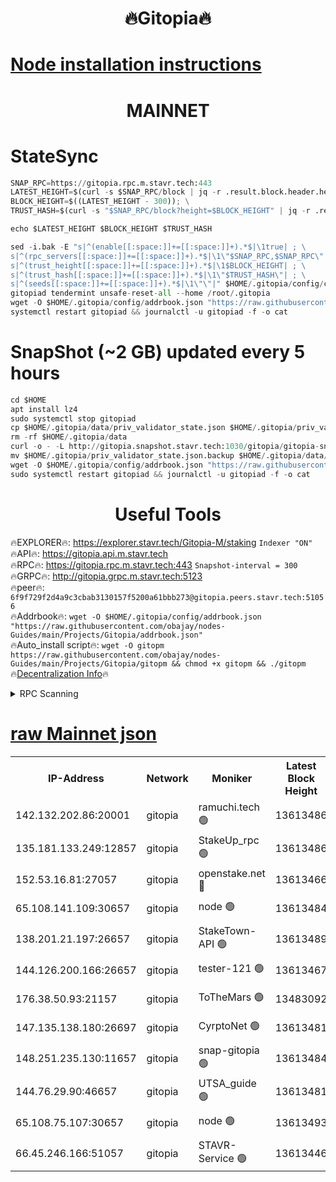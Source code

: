 <h1 align="center"> 🔥Gitopia🔥</h1>

[Node installation instructions](https://github.com/obajay/nodes-Guides/tree/main/Projects/Gitopia)
=

<h1 align="center"> MAINNET</h1>

# StateSync
```python
SNAP_RPC=https://gitopia.rpc.m.stavr.tech:443
LATEST_HEIGHT=$(curl -s $SNAP_RPC/block | jq -r .result.block.header.height); \
BLOCK_HEIGHT=$((LATEST_HEIGHT - 300)); \
TRUST_HASH=$(curl -s "$SNAP_RPC/block?height=$BLOCK_HEIGHT" | jq -r .result.block_id.hash)

echo $LATEST_HEIGHT $BLOCK_HEIGHT $TRUST_HASH

sed -i.bak -E "s|^(enable[[:space:]]+=[[:space:]]+).*$|\1true| ; \
s|^(rpc_servers[[:space:]]+=[[:space:]]+).*$|\1\"$SNAP_RPC,$SNAP_RPC\"| ; \
s|^(trust_height[[:space:]]+=[[:space:]]+).*$|\1$BLOCK_HEIGHT| ; \
s|^(trust_hash[[:space:]]+=[[:space:]]+).*$|\1\"$TRUST_HASH\"| ; \
s|^(seeds[[:space:]]+=[[:space:]]+).*$|\1\"\"|" $HOME/.gitopia/config/config.toml
gitopiad tendermint unsafe-reset-all --home /root/.gitopia
wget -O $HOME/.gitopia/config/addrbook.json "https://raw.githubusercontent.com/obajay/nodes-Guides/main/Projects/Gitopia/addrbook.json"
systemctl restart gitopiad && journalctl -u gitopiad -f -o cat
```
# SnapShot (~2 GB) updated every 5 hours
```python
cd $HOME
apt install lz4
sudo systemctl stop gitopiad
cp $HOME/.gitopia/data/priv_validator_state.json $HOME/.gitopia/priv_validator_state.json.backup
rm -rf $HOME/.gitopia/data
curl -o - -L http://gitopia.snapshot.stavr.tech:1030/gitopia/gitopia-snap.tar.lz4 | lz4 -c -d - | tar -x -C $HOME/.gitopia --strip-components 2
mv $HOME/.gitopia/priv_validator_state.json.backup $HOME/.gitopia/data/priv_validator_state.json
wget -O $HOME/.gitopia/config/addrbook.json "https://raw.githubusercontent.com/obajay/nodes-Guides/main/Projects/Gitopia/addrbook.json"
sudo systemctl restart gitopiad && journalctl -u gitopiad -f -o cat
```
 <h1 align="center"> Useful Tools</h1>

🔥EXPLORER🔥:      https://explorer.stavr.tech/Gitopia-M/staking  `Indexer "ON"` \
🔥API🔥: 			 		 https://gitopia.api.m.stavr.tech \
🔥RPC🔥:           https://gitopia.rpc.m.stavr.tech:443              `Snapshot-interval = 300` \
🔥GRPC🔥:          http://gitopia.grpc.m.stavr.tech:5123 \
🔥peer🔥:					 `6f9f729f2d4a9c3cbab3130157f5200a61bbb273@gitopia.peers.stavr.tech:51056` \
🔥Addrbook🔥:    ```wget -O $HOME/.gitopia/config/addrbook.json "https://raw.githubusercontent.com/obajay/nodes-Guides/main/Projects/Gitopia/addrbook.json"``` \
🔥Auto_install script🔥: ```wget -O gitopm https://raw.githubusercontent.com/obajay/nodes-Guides/main/Projects/Gitopia/gitopm && chmod +x gitopm && ./gitopm``` \
🔥[Decentralization Info](https://github.com/obajay/StateSync-snapshots/tree/main/Projects/Gitopia/Decentralization)🔥

<details>
<summary>RPC Scanning</summary>

<h2 align="center"> We scan nodes in real time every 4 hours. And we provide the final result of RPC endpoints.
We cannot influence the operation of these nodes in any way. </h2>


```python
If Voting Power is higher than 0 --> then the Node is a validator of the network and may be subject to attack and be a potential threat to the chain.
```
```python
We marked such validators with a red symbol
```

</details>

[raw Mainnet json](https://rpc-check.gitopm.stavr.tech/gitopm/rpc-gitopm-result.json)
=

<table><tr><th>IP-Address</th><th>Network</th><th>Moniker</th><th>Latest Block Height</th><th>Earliest Block Height</th><th>Catching Up</th><th>Tx Index</th><th>Voting Power</th><th>Scan Time</th></tr><tr><td>142.132.202.86:20001</td><td>gitopia</td><td>ramuchi.tech 🟢</td><td>13613486</td><td>6548337</td><td>False</td><td>on</td><td>0</td><td>2024-02-10T15:47:27.368498204UTC</td></tr><tr><td>135.181.133.249:12857</td><td>gitopia</td><td>StakeUp_rpc 🟢</td><td>13613486</td><td>8010001</td><td>False</td><td>on</td><td>0</td><td>2024-02-10T15:47:27.713759782UTC</td></tr><tr><td>152.53.16.81:27057</td><td>gitopia</td><td>openstake.net 🔴</td><td>13613466</td><td>10455001</td><td>False</td><td>off</td><td>38465</td><td>2024-02-10T15:46:49.233808676UTC</td></tr><tr><td>65.108.141.109:30657</td><td>gitopia</td><td>node 🟢</td><td>13613484</td><td>12299845</td><td>False</td><td>on</td><td>0</td><td>2024-02-10T15:47:24.657144706UTC</td></tr><tr><td>138.201.21.197:26657</td><td>gitopia</td><td>StakeTown-API 🟢</td><td>13613489</td><td>12733501</td><td>False</td><td>on</td><td>0</td><td>2024-02-10T15:47:32.212808021UTC</td></tr><tr><td>144.126.200.166:26657</td><td>gitopia</td><td>tester-121 🟢</td><td>13613467</td><td>12832814</td><td>False</td><td>off</td><td>0</td><td>2024-02-10T15:46:51.702924425UTC</td></tr><tr><td>176.38.50.93:21157</td><td>gitopia</td><td>ToTheMars 🟢</td><td>13483092</td><td>12883228</td><td>False</td><td>on</td><td>0</td><td>2024-02-10T15:46:52.081279692UTC</td></tr><tr><td>147.135.138.180:26697</td><td>gitopia</td><td>CyrptoNet 🟢</td><td>13613481</td><td>12883228</td><td>False</td><td>off</td><td>0</td><td>2024-02-10T15:47:20.040606004UTC</td></tr><tr><td>148.251.235.130:11657</td><td>gitopia</td><td>snap-gitopia 🟢</td><td>13613484</td><td>12908001</td><td>False</td><td>on</td><td>0</td><td>2024-02-10T15:47:24.976776541UTC</td></tr><tr><td>144.76.29.90:46657</td><td>gitopia</td><td>UTSA_guide 🟢</td><td>13613481</td><td>13035301</td><td>False</td><td>on</td><td>0</td><td>2024-02-10T15:47:19.689654901UTC</td></tr><tr><td>65.108.75.107:30657</td><td>gitopia</td><td>node 🟢</td><td>13613493</td><td>13189502</td><td>False</td><td>on</td><td>0</td><td>2024-02-10T15:47:38.798357664UTC</td></tr><tr><td>66.45.246.166:51057</td><td>gitopia</td><td>STAVR-Service 🟢</td><td>13613446</td><td>13601001</td><td>False</td><td>on</td><td>0</td><td>2024-02-10T15:47:07.104310545UTC</td></tr></table>
